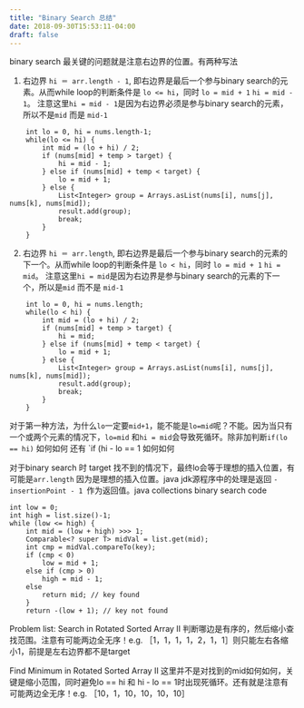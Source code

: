 ```yaml
---
title: "Binary Search 总结"
date: 2018-09-30T15:53:11-04:00
draft: false
---
```


binary search 最关键的问题就是注意右边界的位置。有两种写法

1. 右边界 `hi ＝ arr.length - 1`, 即右边界是最后一个参与binary search的元素。从而while loop的判断条件是 `lo <= hi`，同时 `lo = mid + 1` `hi = mid - 1`。 注意这里`hi = mid - 1`是因为右边界必须是参与binary search的元素，所以不是`mid` 而是 `mid-1`
```
    int lo = 0, hi = nums.length-1;
    while(lo <= hi) {
        int mid = (lo + hi) / 2;
        if (nums[mid] + temp > target) {
            hi = mid - 1;
        } else if (nums[mid] + temp < target) {
            lo = mid + 1;
        } else {
            List<Integer> group = Arrays.asList(nums[i], nums[j], nums[k], nums[mid]);
            result.add(group);
            break;
        }
    }
```

2. 右边界 `hi ＝ arr.length`, 即右边界是最后一个参与binary search的元素的下一个。从而while loop的判断条件是 `lo < hi`，同时 `lo = mid + 1` `hi = mid`。 注意这里`hi = mid`是因为右边界是参与binary search的元素的下一个，所以是`mid` 而不是 `mid-1`
```                    
    int lo = 0, hi = nums.length;
    while(lo < hi) {
        int mid = (lo + hi) / 2;
        if (nums[mid] + temp > target) {
            hi = mid;
        } else if (nums[mid] + temp < target) {
            lo = mid + 1;
        } else {
            List<Integer> group = Arrays.asList(nums[i], nums[j], nums[k], nums[mid]);
            result.add(group);
            break;
        }
    }
```

对于第一种方法，为什么`lo`一定要`mid+1`，能不能是`lo=mid`呢？不能。因为当只有一个或两个元素的情况下，`lo=mid` 和`hi = mid`会导致死循环。除非加判断`if(lo == hi)` 如何如何 还有 `if (hi - lo == 1 如何如何

对于binary search 时 target 找不到的情况下，最终lo会等于理想的插入位置，有可能是`arr.length` 因为是理想的插入位置。java jdk源程序中的处理是返回 `- insertionPoint - 1 `作为返回值。java collections binary search code

```
int low = 0;
int high = list.size()-1; 
while (low <= high) { 
    int mid = (low + high) >>> 1; 
    Comparable<? super T> midVal = list.get(mid); 
    int cmp = midVal.compareTo(key); 
    if (cmp < 0) 
        low = mid + 1; 
    else if (cmp > 0) 
        high = mid - 1; 
    else
        return mid; // key found
    } 
    return -(low + 1); // key not found
```

Problem list:
Search in Rotated Sorted Array II  判断哪边是有序的，然后缩小查找范围。注意有可能两边全无序！e.g. ［1，1，1，1，2，1，1］则只能左右各缩小1，前提是左右边界都不是target

Find Minimum in Rotated Sorted Array II 这里并不是对找到的mid如何如何，关键是缩小范围，同时避免lo == hi 和 hi - lo == 1时出现死循环。还有就是注意有可能两边全无序！e.g. ［10，1，10，10，10，10］